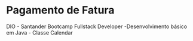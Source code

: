 # Pagamento de Fatura
 DIO - Santander Bootcamp Fullstack Developer -Desenvolvimento básico em Java - Classe Calendar
